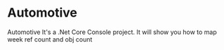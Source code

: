 # Automotive
Automotive
It's a .Net Core Console project. It will show you how to map week ref count and obj count
